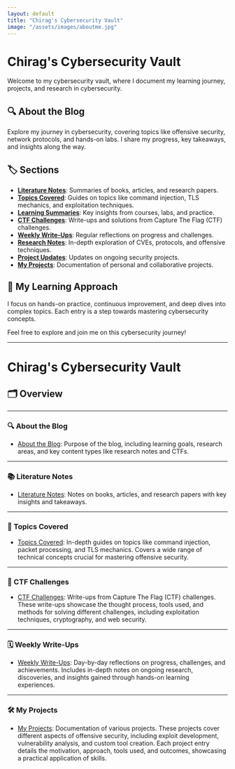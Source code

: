 ```yaml
---
layout: default
title: "Chirag's Cybersecurity Vault"
image: "/assets/images/aboutme.jpg" 
---
```


# Chirag's Cybersecurity Vault

Welcome to my cybersecurity vault, where I document my learning journey, projects, and research in cybersecurity.

## 🔍 About the Blog
Explore my journey in cybersecurity, covering topics like offensive security, network protocols, and hands-on labs. I share my progress, key takeaways, and insights along the way.

## 🏷️ Sections

- **[Literature Notes](./Literature%20Notes.md)**: Summaries of books, articles, and research papers.
- **[Topics Covered](./Topics%20Covered.md)**: Guides on topics like command injection, TLS mechanics, and exploitation techniques.
- **[Learning Summaries](./Learning%20Summaries.md)**: Key insights from courses, labs, and practice.
- **[CTF Challenges](./CTF%20Challenges.md)**: Write-ups and solutions from Capture The Flag (CTF) challenges.
- **[Weekly Write-Ups](./Weekly%20Write-Ups.md)**: Regular reflections on progress and challenges.
- **[Research Notes](./Research%20Notes.md)**: In-depth exploration of CVEs, protocols, and offensive techniques.
- **[Project Updates](./Project%20Updates.md)**: Updates on ongoing security projects.
- **[My Projects](./My%20Projects.md)**: Documentation of personal and collaborative projects.

## 🎯 My Learning Approach
I focus on hands-on practice, continuous improvement, and deep dives into complex topics. Each entry is a step towards mastering cybersecurity concepts.

Feel free to explore and join me on this cybersecurity journey!

---

# Chirag's Cybersecurity Vault

## 🗂 Overview

---

### 🔍 About the Blog
- [About the Blog](./aboutblog.md): Purpose of the blog, including learning goals, research areas, and key content types like research notes and CTFs.

---

### 📚 Literature Notes
- [Literature Notes](./Literature%20Notes.md): Notes on books, articles, and research papers with key insights and takeaways.

---

### 🔐 Topics Covered
- [Topics Covered](./Topics%20Covered.md): In-depth guides on topics like command injection, packet processing, and TLS mechanics. Covers a wide range of technical concepts crucial for mastering offensive security.

---

### 🏁 CTF Challenges
- [CTF Challenges](./Challenges.md): Write-ups from Capture The Flag (CTF) challenges. These write-ups showcase the thought process, tools used, and methods for solving different challenges, including exploitation techniques, cryptography, and web security.

---

### 🗓️ Weekly Write-Ups
- [Weekly Write-Ups](./Weekly%20Write-Ups.md): Day-by-day reflections on progress, challenges, and achievements. Includes in-depth notes on ongoing research, discoveries, and insights gained through hands-on learning experiences.

---

### 🛠️ My Projects
- [My Projects](./My%20Projects.md): Documentation of various projects. These projects cover different aspects of offensive security, including exploit development, vulnerability analysis, and custom tool creation. Each project entry details the motivation, approach, tools used, and outcomes, showcasing a practical application of skills.
